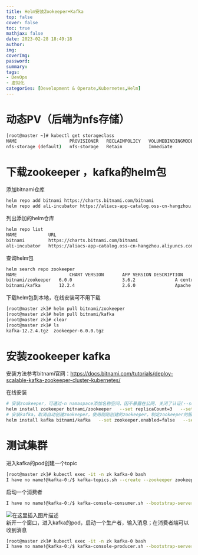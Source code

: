 ```yaml
---
title: Helm安装Zookeeper+Kafka
top: false
cover: false
toc: true
mathjax: false
date: 2023-02-28 18:49:18
author:
img:
coverImg:
password:
summary:
tags:
- DevOps
- 虚拟化
categories: [Development & Operate,Kubernetes,Helm]
---
```



# 动态PV（后端为nfs存储）

```bash
[root@master ~]# kubectl get storageclass
NAME                    PROVISIONER   RECLAIMPOLICY   VOLUMEBINDINGMODE   ALLOWVOLUMEEXPANSION   AGE
nfs-storage (default)   nfs-storage   Retain          Immediate           false                  31h
```



# 下载zookeeper ，kafka的helm包

添加bitnami仓库

```bash
helm repo add bitnami https://charts.bitnami.com/bitnami
helm repo add ali-incubator https://aliacs-app-catalog.oss-cn-hangzhou.aliyuncs.com/charts-incubator/
```

列出添加的helm仓库

```bash
helm repo list
NAME         	URL                                                                      
bitnami      	https://charts.bitnami.com/bitnami                                       
ali-incubator	https://aliacs-app-catalog.oss-cn-hangzhou.aliyuncs.com/charts-incubator/
```

查询helm包

```bash
helm search repo zookeeper
NAME             		CHART VERSION		APP VERSION	DESCRIPTION                                       
bitnami/zookeeper	6.0.0        			3.6.2      			A centralized service for maintaining configura...
bitnami/kafka    	12.2.4       			2.6.0      			Apache Kafka is a distributed streaming platform.
```

下载helm包到本地，在线安装可不用下载

```bash
[root@master zk]# helm pull bitnami/zookeeper
[root@master zk]# helm pull bitnami/kafka
[root@master zk]# clear
[root@master zk]# ls
kafka-12.2.4.tgz  zookeeper-6.0.0.tgz
```


# 安装zookeeper kafka

安装方法参考bitnami官网：https://docs.bitnami.com/tutorials/deploy-scalable-kafka-zookeeper-cluster-kubernetes/  

在线安装

```bash
# 安装zookeeper，可通过-n namaspace添加名称空间，因不暴露在公网，关闭了认证(--set auth.enabled=false)，并允许匿名访问，设置zookeeper副本为3
helm install zookeeper bitnami/zookeeper   --set replicaCount=3   --set auth.enabled=false   --set allowAnonymousLogin=true
# 安装kafka，取消自动创建zookeeper，使用刚刚创建的zookeeper，制定zookeeper的服务名称，
helm install kafka bitnami/kafka   --set zookeeper.enabled=false   --set replicaCount=3  --set externalZookeeper.servers=zookeeper
```


# 测试集群

进入kafka的pod创建一个topic

```bash
[root@master zk]# kubectl exec -it -n zk kafka-0 bash
I have no name!@kafka-0:/$ kafka-topics.sh --create --zookeeper zookeeper:2181 --replication-factor 1 --partitions 1 --topic testtopic
```

启动一个消费者

```bash
I have no name!@kafka-0:/$ kafka-console-consumer.sh --bootstrap-server kafka:9092 --topic testtopic
```

![在这里插入图片描述](https://img-blog.csdnimg.cn/20210128175129821.png)  
新开一个窗口，进入kafka的pod，启动一个生产者，输入消息；在消费者端可以收到消息

```bash
[root@master zk]# kubectl exec -it -n zk kafka-0 bash 
I have no name!@kafka-0:/$ kafka-console-producer.sh --bootstrap-server kafka:9092 --topic mytopic
```